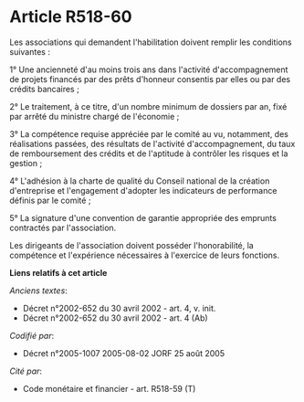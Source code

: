 # Article R518-60

Les associations qui demandent l'habilitation doivent remplir les conditions suivantes :

1° Une ancienneté d'au moins trois ans dans l'activité d'accompagnement de projets financés par des prêts d'honneur consentis
par elles ou par des crédits bancaires ;

2° Le traitement, à ce titre, d'un nombre minimum de dossiers par an, fixé par arrêté du ministre chargé de l'économie ;

3° La compétence requise appréciée par le comité au vu, notamment, des réalisations passées, des résultats de l'activité
d'accompagnement, du taux de remboursement des crédits et de l'aptitude à contrôler les risques et la gestion ;

4° L'adhésion à la charte de qualité du Conseil national de la création d'entreprise et l'engagement d'adopter les
indicateurs de performance définis par le comité ;

5° La signature d'une convention de garantie appropriée des emprunts contractés par l'association.

Les dirigeants de l'association doivent posséder l'honorabilité, la compétence et l'expérience nécessaires à l'exercice de
leurs fonctions.

**Liens relatifs à cet article**

_Anciens textes_:

  - Décret n°2002-652 du 30 avril 2002 - art. 4, v. init.
  - Décret n°2002-652 du 30 avril 2002 - art. 4 (Ab)

_Codifié par_:

  - Décret n°2005-1007 2005-08-02 JORF 25 août 2005

_Cité par_:

  - Code monétaire et financier - art. R518-59 (T)
